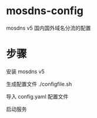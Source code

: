 # mosdns-config
mosdns v5 国内国外域名分流的配置

# 步骤
安装 mosdns v5

生成配置文件 ./configfile.sh

导入 config.yaml 配置文件

启动服务
